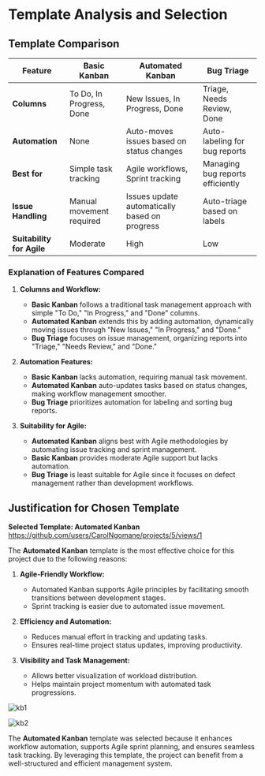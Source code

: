 # Template Analysis and Selection  

## Template Comparison  
  

| Feature              | Basic Kanban             | Automated Kanban         | Bug Triage            |
|----------------------|-------------------------|--------------------------|-----------------------|
| **Columns**         | To Do, In Progress, Done | New Issues, In Progress, Done | Triage, Needs Review, Done |
| **Automation**      | None                     | Auto-moves issues based on status changes | Auto-labeling for bug reports |
| **Best for**        | Simple task tracking     | Agile workflows, Sprint tracking | Managing bug reports efficiently |
| **Issue Handling**  | Manual movement required | Issues update automatically based on progress | Auto-triage based on labels |
| **Suitability for Agile** | Moderate | High | Low |

### Explanation of Features Compared  

1. **Columns and Workflow:**  
   - **Basic Kanban** follows a traditional task management approach with simple "To Do," "In Progress," and "Done" columns.  
   - **Automated Kanban** extends this by adding automation, dynamically moving issues through "New Issues," "In Progress," and "Done."  
   - **Bug Triage** focuses on issue management, organizing reports into "Triage," "Needs Review," and "Done."  

2. **Automation Features:**  
   - **Basic Kanban** lacks automation, requiring manual task movement.  
   - **Automated Kanban** auto-updates tasks based on status changes, making workflow management smoother.  
   - **Bug Triage** prioritizes automation for labeling and sorting bug reports.  

3. **Suitability for Agile:**  
   - **Automated Kanban** aligns best with Agile methodologies by automating issue tracking and sprint management.  
   - **Basic Kanban** provides moderate Agile support but lacks automation.  
   - **Bug Triage** is least suitable for Agile since it focuses on defect management rather than development workflows.  


## Justification for Chosen Template  

**Selected Template: Automated Kanban**  
https://github.com/users/CarolNgomane/projects/5/views/1

The **Automated Kanban** template is the most effective choice for this project due to the following reasons:  

1. **Agile-Friendly Workflow:**  
   - Automated Kanban supports Agile principles by facilitating smooth transitions between development stages.  
   - Sprint tracking is easier due to automated issue movement.  

2. **Efficiency and Automation:**  
   - Reduces manual effort in tracking and updating tasks.  
   - Ensures real-time project status updates, improving productivity.  

3. **Visibility and Task Management:**  
   - Allows better visualization of workload distribution.  
   - Helps maintain project momentum with automated task progressions.

   
![kb1](https://github.com/user-attachments/assets/b2588d16-4954-4666-8163-50503408f69e)

![kb2](https://github.com/user-attachments/assets/0689c4fe-eed8-4d56-b437-8870b07f898b)


 

The **Automated Kanban** template was selected because it enhances workflow automation, supports Agile sprint planning, and ensures seamless task tracking. By leveraging this template, the project can benefit from a well-structured and efficient management system.  
